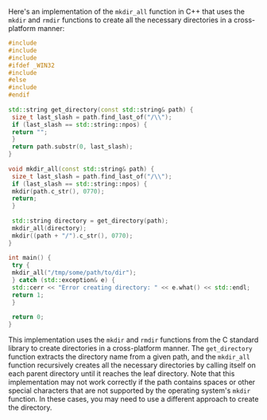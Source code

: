 Here's an implementation of the `mkdir_all` function in C++ that uses the `mkdir` and `rmdir` functions to create all the necessary directories in a cross-platform manner:
```c++
#include 
#include 
#include 
#ifdef _WIN32
#include 
#else
#include 
#endif
 
std::string get_directory(const std::string& path) {
 size_t last_slash = path.find_last_of("/\\");
 if (last_slash == std::string::npos) {
 return "";
 }
 return path.substr(0, last_slash);
}
 
void mkdir_all(const std::string& path) {
 size_t last_slash = path.find_last_of("/\\");
 if (last_slash == std::string::npos) {
 mkdir(path.c_str(), 0770);
 return;
 }
 
 std::string directory = get_directory(path);
 mkdir_all(directory);
 mkdir((path + "/").c_str(), 0770);
}
 
int main() {
 try {
 mkdir_all("/tmp/some/path/to/dir");
 } catch (std::exception& e) {
 std::cerr << "Error creating directory: " << e.what() << std::endl;
 return 1;
 }
 
 return 0;
}
```
This implementation uses the `mkdir` and `rmdir` functions from the C standard library to create directories in a cross-platform manner. The `get_directory` function extracts the directory name from a given path, and the `mkdir_all` function recursively creates all the necessary directories by calling itself on each parent directory until it reaches the leaf directory.
Note that this implementation may not work correctly if the path contains spaces or other special characters that are not supported by the operating system's `mkdir` function. In these cases, you may need to use a different approach to create the directory.

